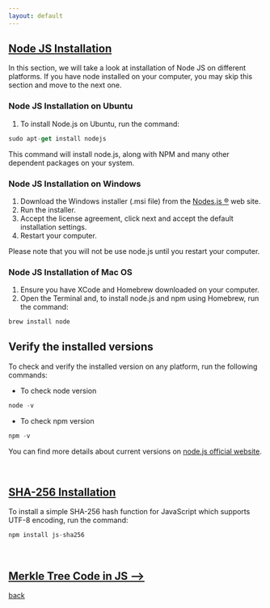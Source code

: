 ```yaml
---
layout: default
---
```


## [Node JS Installation](./node-js-installation.html)

In this section, we will take a look at installation of Node JS on different platforms. If you have node installed on your computer, you may skip this section and move to the next one.

### Node JS Installation on Ubuntu

1. To install Node.js on Ubuntu, run the command:

```js
sudo apt-get install nodejs
```

This command will install node.js, along with NPM and many other dependent packages on your system.

### Node JS Installation on Windows

1. Download the Windows installer (.msi file) from the [Nodes.js ®](https://nodejs.org/en/download/) web site.
2. Run the installer.
3. Accept the license agreement, click next and accept the default installation settings.
4. Restart your computer.

Please note that you will not be use node.js until you restart your computer.

### Node JS Installation of Mac OS

1. Ensure you have XCode and Homebrew downloaded on your computer.
2. Open the Terminal and, to install node.js and npm using Homebrew, run the command: 

```js
brew install node
```

## Verify the installed versions

To check and verify the installed version on any platform, run the following commands:

+ To check node version
 
```js
node -v
``` 

+ To check npm version

```js
npm -v
```

You can find more details about current versions on [node.js official website](https://nodejs.org).

<br>

## [SHA-256 Installation](./node-js-installation.html)

To install a simple SHA-256 hash function for JavaScript which supports UTF-8 encoding, run the command: 

```js
npm install js-sha256
```

<br>

## [Merkle Tree Code in JS -->](./merkle-tree-code.html)

[back](./)

